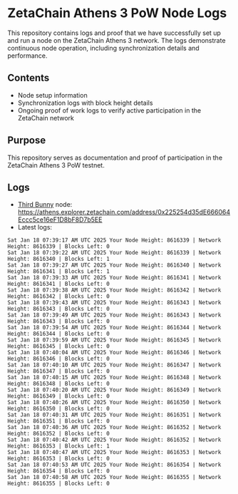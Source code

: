 # ZetaChain Athens 3 PoW Node Logs
This repository contains logs and proof that we have successfully set up and run a node on the ZetaChain Athens 3 network. The logs demonstrate continuous node operation, including synchronization details and performance.

## Contents
- Node setup information
- Synchronization logs with block height details
- Ongoing proof of work logs to verify active participation in the ZetaChain network

## Purpose
This repository serves as documentation and proof of participation in the ZetaChain Athens 3 PoW testnet.

## Logs

- [Third Bunny](https://thirdbunny.xyz/) node: https://athens.explorer.zetachain.com/address/0x225254d35dE666064Eccc5ce16eF1D8bF8D7b5EE
- Latest logs:
```
Sat Jan 18 07:39:17 AM UTC 2025 Your Node Height: 8616339 | Network Height: 8616339 | Blocks Left: 0
Sat Jan 18 07:39:22 AM UTC 2025 Your Node Height: 8616339 | Network Height: 8616340 | Blocks Left: 1
Sat Jan 18 07:39:27 AM UTC 2025 Your Node Height: 8616340 | Network Height: 8616341 | Blocks Left: 1
Sat Jan 18 07:39:33 AM UTC 2025 Your Node Height: 8616341 | Network Height: 8616341 | Blocks Left: 0
Sat Jan 18 07:39:38 AM UTC 2025 Your Node Height: 8616342 | Network Height: 8616342 | Blocks Left: 0
Sat Jan 18 07:39:43 AM UTC 2025 Your Node Height: 8616343 | Network Height: 8616343 | Blocks Left: 0
Sat Jan 18 07:39:49 AM UTC 2025 Your Node Height: 8616343 | Network Height: 8616343 | Blocks Left: 0
Sat Jan 18 07:39:54 AM UTC 2025 Your Node Height: 8616344 | Network Height: 8616344 | Blocks Left: 0
Sat Jan 18 07:39:59 AM UTC 2025 Your Node Height: 8616345 | Network Height: 8616345 | Blocks Left: 0
Sat Jan 18 07:40:04 AM UTC 2025 Your Node Height: 8616346 | Network Height: 8616346 | Blocks Left: 0
Sat Jan 18 07:40:10 AM UTC 2025 Your Node Height: 8616347 | Network Height: 8616347 | Blocks Left: 0
Sat Jan 18 07:40:15 AM UTC 2025 Your Node Height: 8616348 | Network Height: 8616348 | Blocks Left: 0
Sat Jan 18 07:40:20 AM UTC 2025 Your Node Height: 8616349 | Network Height: 8616349 | Blocks Left: 0
Sat Jan 18 07:40:26 AM UTC 2025 Your Node Height: 8616350 | Network Height: 8616350 | Blocks Left: 0
Sat Jan 18 07:40:31 AM UTC 2025 Your Node Height: 8616351 | Network Height: 8616351 | Blocks Left: 0
Sat Jan 18 07:40:36 AM UTC 2025 Your Node Height: 8616352 | Network Height: 8616352 | Blocks Left: 0
Sat Jan 18 07:40:42 AM UTC 2025 Your Node Height: 8616352 | Network Height: 8616353 | Blocks Left: 1
Sat Jan 18 07:40:47 AM UTC 2025 Your Node Height: 8616353 | Network Height: 8616353 | Blocks Left: 0
Sat Jan 18 07:40:53 AM UTC 2025 Your Node Height: 8616354 | Network Height: 8616354 | Blocks Left: 0
Sat Jan 18 07:40:58 AM UTC 2025 Your Node Height: 8616355 | Network Height: 8616355 | Blocks Left: 0
```
